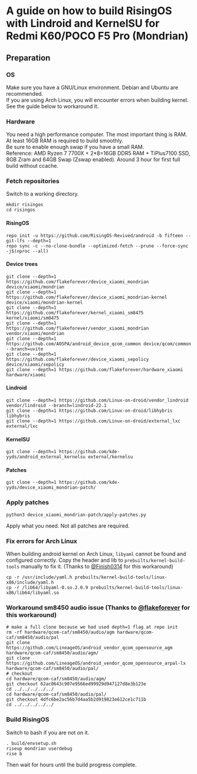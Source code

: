 # A guide on how to build RisingOS with Lindroid and KernelSU for Redmi K60/POCO F5 Pro (Mondrian)
## Preparation 
### OS
Make sure you have a GNU/Linux environment. Debian and Ubuntu are recommended.  
If you are using Arch Linux, you will encounter errors when building kernel. See the guide below to workaround it.
### Hardware
You need a high performance computer. The most important thing is RAM. At least 16GB RAM is required to build smoothly.  
Be sure to enable enough swap if you have a small RAM.  
Reference: AMD Ryzen 7 7700X + 2*8=16GB DDR5 RAM + TiPlus7100 SSD, 8GB Zram and 64GB Swap (Zswap enabled). Around 3 hour for first full build without ccache.
### Fetch repositories
Switch to a working directory.
```
mkdir risingos
cd risingos
```
#### RisingOS
```
repo init -u https://github.com/RisingOS-Revived/android -b fifteen --git-lfs --depth=1
repo sync -c --no-clone-bundle --optimized-fetch --prune --force-sync -j$(nproc --all)
```
#### Device trees
```
git clone --depth=1 https://github.com/flakeforever/device_xiaomi_mondrian device/xiaomi/mondrian
git clone --depth=1 https://github.com/flakeforever/device_xiaomi_mondrian-kernel device/xiaomi/mondrian-kernel
git clone --depth=1 https://github.com/flakeforever/kernel_xiaomi_sm8475 kernel/xiaomi/sm8475
git clone --depth=1 https://github.com/flakeforever/vendor_xiaomi_mondrian vendor/xiaomi/mondrian
git clone --depth=1 https://github.com/AOSPA/android_device_qcom_common device/qcom/common --branch=uvite
git clone --depth=1 https://github.com/flakeforever/device_xiaomi_sepolicy device/xiaomi/sepolicy
git clone --depth=1 https://github.com/flakeforever/hardware_xiaomi hardware/xiaomi
```
#### Lindroid
```
git clone --depth=1 https://github.com/Linux-on-droid/vendor_lindroid vendor/lindroid --branch=lindroid-22.1
git clone --depth=1 https://github.com/Linux-on-droid/libhybris libhybris
git clone --depth=1 https://github.com/Linux-on-droid/external_lxc external/lxc
```
#### KernelSU
```
git clone --depth=1 https://github.com/kde-yyds/android_external_kernelsu external/kernelsu
```
#### Patches
```
git clone --depth=1 https://github.com/kde-yyds/device_xiaomi_mondrian-patch/
```
### Apply patches
```
python3 device_xiaomi_mondrian-patch/apply-patches.py
```
Apply what you need. Not all patches are required.
### Fix errors for Arch Linux
When building android kernel on Arch Linux, `libyaml` cannot be found and configured correctly. Copy the header and lib to `prebuilts/kernel-build-tools` manually to fix it. (Thanks to [@Finish0314](https://github.com/finish0314) for this workaround)
```
cp -r /usr/include/yaml.h prebuilts/kernel-build-tools/linux-x86/include/yaml.h
cp -r /lib64/libyaml-0.so.2.0.9 prebuilts/kernel-build-tools/linux-x86/lib64/libyaml.so
```
### Workaround sm8450 audio issue (Thanks to [@flakeforever](https://github.com/flakeforever) for this workaround)
```
# make a full clone because we had used depth=1 flag at repo init
rm -rf hardware/qcom-caf/sm8450/audio/agm hardware/qcom-caf/sm8450/audio/pal
git clone https://github.com/LineageOS/android_vendor_qcom_opensource_agm hardware/qcom-caf/sm8450/audio/agm/
git clone https://github.com/LineageOS/android_vendor_qcom_opensource_arpal-lx hardware/qcom-caf/sm8450/audio/pal/
# checkout
cd hardware/qcom-caf/sm8450/audio/agm/
git checkout 62ac0643c907e9566ed99929d947127d8e3b123e
cd ../../../../../
cd hardware/qcom-caf/sm8450/audio/pal/
git checkout 4dfc6be2ac56b7d4aa5b2d919823e612ce1c711b
cd ../../../../../
```
### Build RisingOS
Switch to bash if you are not on it.
```
. build/envsetup.sh
riseup mondrian userdebug
rise b
```
Then wait for hours until the build progress complete.
